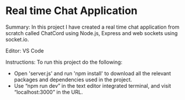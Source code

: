# Real time Chat Application

Summary:
In this project I have created a real time chat application from scratch called ChatCord using Node.js, Express and web sockets using socket.io.

Editor:
VS Code

Instructions:
To run this project do the following:
- Open 'server.js' and run 'npm install' to download all the relevant packages and dependencies used in the project.
- Use “npm run dev” in the text editor integrated terminal, and visit “localhost:3000” in the URL.
